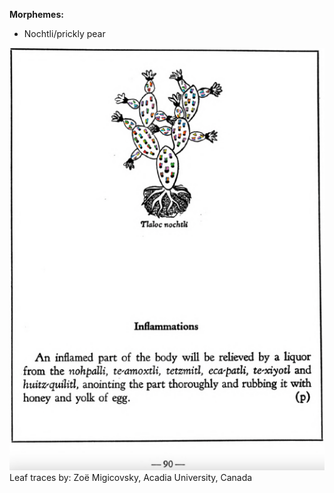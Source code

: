 
**Morphemes:**

- Nochtli/prickly pear

![Z_ID125_p090_01_Tlaloc-nochtli.png](assets/Z_ID125_p090_01_Tlaloc-nochtli.png)  
Leaf traces by: Zoë Migicovsky, Acadia University, Canada  
